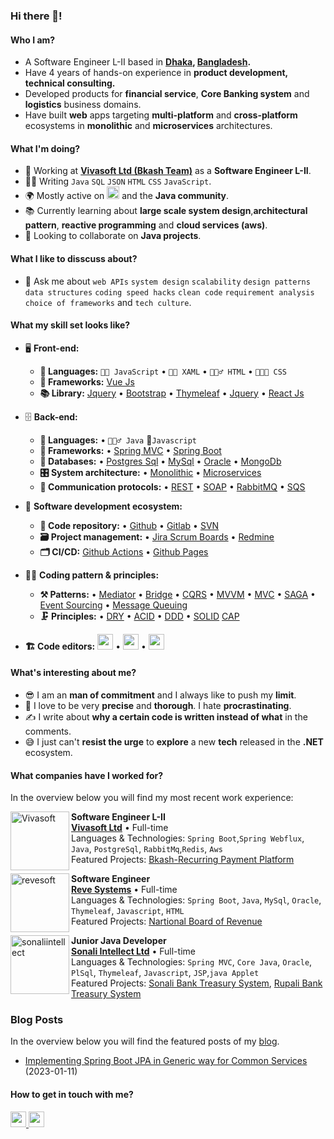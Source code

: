 ### Hi there 👋!

#### Who I am?
- A Software Engineer L-II based in **[Dhaka](https://en.wikipedia.org/wiki/Dhaka), [Bangladesh](https://en.wikipedia.org/wiki/Bangladesh).** 
- Have 4 years of hands-on experience in **product development, technical consulting.**
- Developed products for **financial service**, **Core Banking system** and **logistics** business domains.
- Have built **web** apps targeting **multi-platform** and **cross-platform** ecosystems in **monolithic** and **microservices** architectures.

#### What I'm doing?
- 🏢 Working at **[Vivasoft Ltd (Bkash Team)](https://www.vivasoftltd.com/)** as a **Software Engineer L-II**.
- 👨‍💻 Writing `Java` `SQL` `JSON` `HTML` `CSS` `JavaScript`.
- 🌍 Mostly active on <a href="https://www.linkedin.com/in/ujjal-kundu-2a3b85134/"><img src="https://cdn-icons-png.flaticon.com/512/174/174857.png" height=20></a> and the **Java community**.
- 📚 Currently learning about **large scale system design**,**architectural pattern**, **reactive programming** and **cloud services (aws)**.
- 👯 Looking to collaborate on **Java projects**.


#### What I like to disscuss about? 
- 💬 Ask me about `web APIs` `system design` `scalability` `design patterns` `data structures` `coding speed hacks` `clean code` `requirement analysis` `choice of frameworks` and `tech culture`.

#### What my skill set looks like?
- 🖥 **Front-end:** 
  - **📜 Languages:**  `👨‍🔧 JavaScript` • `👨‍🏭 XAML` • `🧚🏻‍♂️ HTML` • `👨🏻‍🎨 CSS`
  - **🔬 Frameworks:**   [Vue Js](https://vuejs.org/) 
  - **:books: Library:**   [Jquery](https://vuejs.org/) • [Bootstrap](https://getbootstrap.com/) • [Thymeleaf](https://www.thymeleaf.org/) • [Jquery](https://jquery.com/) • [React Js](https://react.dev/) 
    
- 🗄️ **Back-end:**
  - **📜 Languages:** • `🧙🏻‍♂️ Java` :leafy_green:`Javascript`
  - **🔭 Frameworks:** • [Spring MVC](https://dotnet.microsoft.com/en-us/apps/aspnet/apis) • [Spring Boot](https://dotnet.microsoft.com/en-us/apps/aspnet/apis)
  - **💾 Databases:** • [Postgres Sql](https://www.microsoft.com/en-us/sql-server/sql-server-2019) • [MySql](https://www.mongodb.com/) • [Oracle](https://www.litedb.org/) • [MongoDb](https://www.sqlite.org/index.html)
  - **🎛 System architecture:** • [Monolithic](https://microservices.io/patterns/monolithic.html) • [Microservices](https://microservices.io/patterns/microservices.html)
  - **🔌 Communication protocols:** • [REST](https://docs.microsoft.com/en-us/azure/architecture/best-practices/api-design) • [SOAP](https://dotnet.microsoft.com/en-us/apps/aspnet/signalr) • [RabbitMQ](https://www.rabbitmq.com/) • [SQS](https://www.techtarget.com/searchnetworking/definition/TCP-IP)
- 🎡 **Software development ecosystem:**
  - **📁 Code repository:** • [Github](https://git-scm.com/) • [Gitlab](https://bitbucket.org/product) • [SVN](https://bitbucket.org/product)
  - **🗃 Project management:** • [Jira Scrum Boards](https://www.atlassian.com/software/jira/features/scrum-boards) • [Redmine](https://azure.microsoft.com/en-us/services/devops/boards/)
  - **🗂 CI/CD:**  [Github Actions](https://github.com/features/actions) • [Github Pages](https://pages.github.com/)
- 🧙‍♂️ **Coding pattern & principles:**
  - **⚒ Patterns:**  • [Mediator](https://en.wikipedia.org/wiki/Mediator_pattern) • [Bridge](https://en.wikipedia.org/wiki/Bridge_pattern) • [CQRS](https://en.wikipedia.org/wiki/Command%E2%80%93query_separation#Command_Query_Responsibility_Separation) • [MVVM](https://en.wikipedia.org/wiki/Model%E2%80%93view%E2%80%93viewmodel) • [MVC](https://en.wikipedia.org/wiki/Model%E2%80%93view%E2%80%93controller) • [SAGA](https://microservices.io/patterns/data/saga.html) • [Event Sourcing](https://microservices.io/patterns/data/event-sourcing.html) • [Message Queuing](https://www.cloudamqp.com/blog/what-is-message-queuing.html)
  - **🗜 Principles:** • [DRY](https://en.wikipedia.org/wiki/Don%27t_repeat_yourself#:~:text=%22Don%27t%20repeat%20yourself%22,data%20normalization%20to%20avoid%20redundancy.) • [ACID](https://en.wikipedia.org/wiki/ACID) • [DDD](https://en.wikipedia.org/wiki/Domain-driven_design) • [SOLID](https://www.digitalocean.com/community/conceptual_articles/s-o-l-i-d-the-first-five-principles-of-object-oriented-design) [CAP](https://en.wikipedia.org/wiki/Domain-driven_design)
  
- **🏗️ Code editors:**
<a href="https://www.jetbrains.com/idea/"><img src="https://www.jetbrains.com/idea/img/idea-edu.svg" height=25></a> • <a href="https://code.visualstudio.com/"><img src="https://seeklogo.com/images/V/visual-studio-code-logo-449D71944F-seeklogo.com.png" height=25></a> • <a href="https://notepad-plus-plus.org/"><img src="https://notepad-plus-plus.org/images/logo.svg" height=25></a>
  
#### What's interesting about me?  
  - 😎 I am an **man of commitment** and I always like to push my  **limit**.
  - 🧐 I love to be very **precise** and **thorough**. I hate **procrastinating**.
  - ✍️ I write about **why a certain code is written instead of what** in the comments.
  - 😅 I just can't **resist the urge** to **explore** a new **tech** released in the **.NET** ecosystem.

<!--Github Stats
<p float="left">
<img height="180em" src="https://github-readme-stats.vercel.app/api?username=asadullahrifat89" /> 
<img height="180em" src="https://github-readme-stats.vercel.app/api/top-langs/?username=asadullahrifat89"/>
</p>
-->

#### What companies have I worked for?
In the overview below you will find my most recent work experience:

[<img align="left" height="94px" width="94px" alt="Vivasoft" src="https://media.licdn.com/dms/image/C4D0BAQEYJrR1iLUyOg/company-logo_200_200/0/1655447112250?e=1687392000&v=beta&t=SdnP6yIdgluzBvQnJlD9vRr8LtHJEml3eR3O3QCKCKc"/>](https://www.vivasoftltd.com/)

**Software Engineer L-II** \
[**Vivasoft Ltd**](https://www.kpn.com/) • Full-time \
Languages & Technologies: `Spring Boot`,`Spring Webflux`, `Java`, `PostgreSql`, `RabbitMq`,`Redis`, `Aws` \
Featured Projects: [Bkash-Recurring Payment Platform]()
<br/>

[<img align="left" height="94px" width="94px" alt="revesoft" src="https://www.revegroup.com/wp-content/uploads/2017/01/rs-logo.jpg"/>](https://www.revesoft.com/)

**Software Engineer** \
[**Reve Systems**](https://www.revesoft.com/) • Full-time \
Languages & Technologies: `Spring Boot`, `Java`, `MySql`, `Oracle`, `Thymeleaf`, `Javascript`, `HTML` \
Featured Projects: [Nartional Board of Revenue]()
<br/>

[<img align="left" height="94px" width="94px" alt="sonaliintellect" src="https://www.sonaliintellect.com/asset/img/logo-spftl.jpg"/>](https://www.sonaliintellect.com/)

**Junior Java Developer** \
[**Sonali Intellect Ltd**](https://warpnet.nl/) • Full-time \
Languages & Technologies: `Spring MVC`, `Core Java`, `Oracle`, `PlSql`, `Thymeleaf`, `Javascript`, `JSP`,`java Applet` \
Featured Projects: [Sonali Bank Treasury System](), [Rupali Bank Treasury System]()
<br/>


### Blog Posts
In the overview below you will find the featured posts of my [blog](https://ujjal-kundu.hashnode.dev/).

<!-- BLOG_START -->
- [Implementing Spring Boot JPA in Generic way for Common Services](https://ujjal-kundu.hashnode.dev/implementing-spring-boot-jpa-in-generic-way-for-common-services) (2023-01-11)
<!-- BLOG_END -->


<!--
#### What are my recent highlights?
- [featured-a-space-shooter-game-on-the-web-with-c#-wasm-on-blogs-uno-platform](https://platform.uno/blog/a-space-shooter-game-on-the-web-with-c-wasm-and-uno-platform/)
- [featured-photot-editor-on-linkedin-uno-platform](https://www.linkedin.com/posts/uno-platform_its-always-such-a-pleasure-to-see-what-our-activity-6963517756608495616-vfbo?utm_source=linkedin_share&utm_medium=member_desktop_web)
- [featured-article-on-2d-web-games-on-twitter-wasm-weekly](https://twitter.com/WasmWeekly/status/1560266404171231232)
- [honored-with-dragon-award-by-selise-digital-platforms](https://www.linkedin.com/posts/asadullah-rifat_people-tech-culture-activity-6962505193817071616-ymfj?utm_source=linkedin_share&utm_medium=member_desktop_web)
-->

#### How to get in touch with me?
<p left="center"> 
<a href="https://www.linkedin.com/in/ujjal-kundu-2a3b85134/">
  <img src="https://img.shields.io/badge/linkedin-%230077B5.svg?&style=for-the-badge&logo=linkedin&logoColor=white" height=25>
</a> 
<a href="https://www.facebook.com/profile.php?id=100004637221498">
  <img src="https://img.shields.io/badge/Facebook-1877F2?style=for-the-badge&logo=facebook&logoColor=white" height=25>
</a>
</p>
